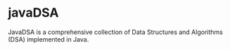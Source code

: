 # javaDSA
JavaDSA is a comprehensive collection of Data Structures and Algorithms (DSA) implemented in Java.
